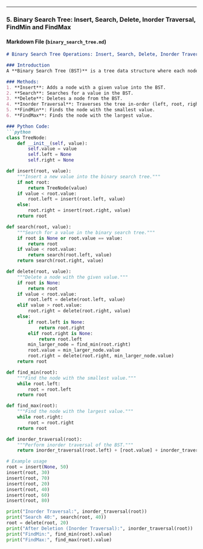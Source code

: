 
---

### **5. Binary Search Tree: Insert, Search, Delete, Inorder Traversal, FindMin and FindMax**

#### **Markdown File (`binary_search_tree.md`)**
```markdown
# Binary Search Tree Operations: Insert, Search, Delete, Inorder Traversal, FindMin and FindMax

### Introduction
A **Binary Search Tree (BST)** is a tree data structure where each node has at most two children. The left child contains a value smaller than the parent, and the right child contains a value greater than the parent.

### Methods:
1. **Insert**: Adds a node with a given value into the BST.
2. **Search**: Searches for a value in the BST.
3. **Delete**: Deletes a node from the BST.
4. **Inorder Traversal**: Traverses the tree in-order (left, root, right).
5. **FindMin**: Finds the node with the smallest value.
6. **FindMax**: Finds the node with the largest value.

### Python Code:
```python
class TreeNode:
    def __init__(self, value):
        self.value = value
        self.left = None
        self.right = None

def insert(root, value):
    """Insert a new value into the binary search tree."""
    if not root:
        return TreeNode(value)
    if value < root.value:
        root.left = insert(root.left, value)
    else:
        root.right = insert(root.right, value)
    return root

def search(root, value):
    """Search for a value in the binary search tree."""
    if root is None or root.value == value:
        return root
    if value < root.value:
        return search(root.left, value)
    return search(root.right, value)

def delete(root, value):
    """Delete a node with the given value."""
    if root is None:
        return root
    if value < root.value:
        root.left = delete(root.left, value)
    elif value > root.value:
        root.right = delete(root.right, value)
    else:
        if root.left is None:
            return root.right
        elif root.right is None:
            return root.left
        min_larger_node = find_min(root.right)
        root.value = min_larger_node.value
        root.right = delete(root.right, min_larger_node.value)
    return root

def find_min(root):
    """Find the node with the smallest value."""
    while root.left:
        root = root.left
    return root

def find_max(root):
    """Find the node with the largest value."""
    while root.right:
        root = root.right
    return root

def inorder_traversal(root):
    """Perform inorder traversal of the BST."""
    return inorder_traversal(root.left) + [root.value] + inorder_traversal(root.right) if root else []

# Example usage
root = insert(None, 50)
insert(root, 30)
insert(root, 70)
insert(root, 20)
insert(root, 40)
insert(root, 60)
insert(root, 80)

print("Inorder Traversal:", inorder_traversal(root))
print("Search 40:", search(root, 40))
root = delete(root, 20)
print("After Deletion (Inorder Traversal):", inorder_traversal(root))
print("FindMin:", find_min(root).value)
print("FindMax:", find_max(root).value)
